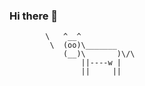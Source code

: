 ### Hi there 👋

```
        \   ^__^
         \  (oo)\_______
            (__)\       )\/\
                ||----w |
                ||     ||
```





<!--

- 🔭 I’m currently working on ...
- 🌱 I’m currently learning ...
- 👯 I’m looking to collaborate on ...
- 🤔 I’m looking for help with ...
- 💬 Ask me about ...
- 📫 How to reach me: ...
- 😄 Pronouns: ...
- ⚡ Fun fact: ...
-->
